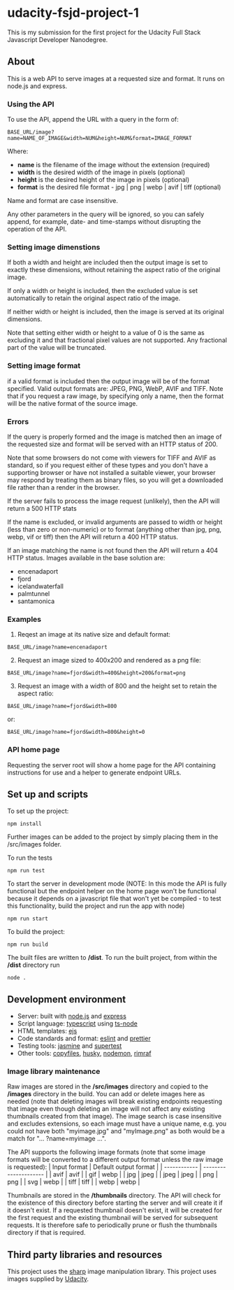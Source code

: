 # udacity-fsjd-project-1

This is my submission for the first project for the Udacity Full Stack Javascript Developer Nanodegree.

## About

This is a web API to serve images at a requested size and format. It runs on node.js and express.

### Using the API

To use the API, append the URL with a query in the form of:

```
BASE_URL/image?name=NAME_OF_IMAGE&width=NUM&height=NUM&format=IMAGE_FORMAT
```

Where:

- **name** is the filename of the image without the extension (required)
- **width** is the desired width of the image in pixels (optional)
- **height** is the desired height of the image in pixels (optional)
- **format** is the desired file format - jpg | png | webp | avif | tiff (optional)

Name and format are case insensitive.

Any other parameters in the query will be ignored, so you can safely append, for example, date- and time-stamps without disrupting the operation of the API.

### Setting image dimenstions

If both a width and height are included then the output image is set to exactly these dimensions, without retaining the aspect ratio of the original image.

If only a width or height is included, then the excluded value is set automatically to retain the original aspect ratio of the image.

If neither width or height is included, then the image is served at its original dimensions.

Note that setting either width or height to a value of 0 is the same as excluding it and that fractional pixel values are not supported. Any fractional part of the value will be truncated.

### Setting image format

if a valid format is included then the output image will be of the format specified. Valid output formats are: JPEG, PNG, WebP, AVIF and TIFF. Note that if you request a raw image, by specifying only a name, then the format will be the native format of the source image.

### Errors

If the query is properly formed and the image is matched then an image of the requested size and format will be served with an HTTP status of 200.

Note that some browsers do not come with viewers for TIFF and AVIF as standard, so if you request either of these types and you don't have a supporting browser or have not installed a suitable viewer, your browser may respond by treating them as binary files, so you will get a downloaded file rather than a render in the browser.

If the server fails to process the image request (unlikely), then the API will return a 500 HTTP stats

If the name is excluded, or invalid arguments are passed to width or height (less than zero or non-numeric) or to format (anything other than jpg, png, webp, vif or tiff) then the API will return a 400 HTTP status.

If an image matching the name is not found then the API will return a 404 HTTP status. Images available in the base solution are:

- encenadaport
- fjord
- icelandwaterfall
- palmtunnel
- santamonica

### Examples

1. Reqest an image at its native size and default format:

```
BASE_URL/image?name=encenadaport
```

2. Request an image sized to 400x200 and rendered as a png file:

```
BASE_URL/image?name=fjord&width=400&height=200&format=png
```

3. Request an image with a width of 800 and the height set to retain the aspect ratio:

```
BASE_URL/image?name=fjord&width=800
```

or:

```
BASE_URL/image?name=fjord&width=800&height=0
```

### API home page

Requesting the server root will show a home page for the API containing instructions for use and a helper to generate endpoint URLs.

## Set up and scripts

To set up the project:

```
npm install
```

Further images can be added to the project by simply placing them in the /src/images folder.

To run the tests

```
npm run test
```

To start the server in development mode (NOTE: In this mode the API is fully functional but the endpoint helper on the home page won't be functional because it depends on a javascript file that won't yet be compiled - to test this functionality, build the project and run the app with node)

```
npm run start
```

To build the project:

```
npm run build
```

The built files are written to **/dist**. To run the built project, from within the **/dist** directory run

```
node .
```

## Development environment

- Server: built with [node.js](https://nodejs.org/en/) and [express](https://expressjs.com/)
- Script language: [typescript](https://github.com/Microsoft/TypeScript) using [ts-node](https://github.com/TypeStrong/ts-node)
- HTML templates: [ejs](https://ejs.co/)
- Code standards and format: [eslint](https://eslint.org/) and [prettier](https://prettier.io/)
- Testing tools: [jasmine](https://jasmine.github.io/) and [supertest](https://www.npmjs.com/package/supertest)
- Other tools: [copyfiles](https://www.npmjs.com/package/copyfiles), [husky](https://www.npmjs.com/package/husky), [nodemon](https://www.npmjs.com/package/nodemon), [rimraf](https://www.npmjs.com/package/rimraf)

### Image library maintenance

Raw images are stored in the **/src/images** directory and copied to the **/images** directory in the build. You can add or delete images here as needed (note that deleting images will break existing endpoints requesting that image even though deleting an image will not affect any existing thumbnails created from that image). The image search is case insensitive and excludes extensions, so each image must have a unique name, e.g. you could not have both "myimage.jpg" and "myImage.png" as both would be a match for "... ?name=myimage ...".

The API supports the following image formats (note that some image formats will be converted to a different output format unless the raw image is requested):
| Input format | Default output format |
| ------------ | --------------------- |
| avif | avif |
| gif | webp |
| jpg | jpeg |
| jpeg | jpeg |
| png | png |
| svg | webp |
| tiff | tiff |
| webp | webp |

Thumbnails are stored in the **/thumbnails** directory. The API will check for the existence of this directory before starting the server and will create it if it doesn't exist. If a requested thumbnail doesn't exist, it will be created for the first request and the existing thumbnail will be served for subsequent requests. It is therefore safe to periodically prune or flush the thumbnails directory if that is required.

## Third party libraries and resources

This project uses the [sharp](https://sharp.pixelplumbing.com/) image manipulation library.
This project uses images supplied by [Udacity](https://www.udacity.com/).
